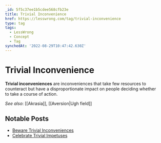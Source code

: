 ```yaml
---
_id: 5f5c37ee1b5cdee568cfb23e
title: Trivial Inconvenience
href: https://lesswrong.com/tag/trivial-inconvenience
type: tag
tags:
  - LessWrong
  - Concept
  - Tag
synchedAt: '2022-08-29T10:47:42.630Z'
---
```

# Trivial Inconvenience

**Trivial inconveniences** are inconveniences that take few resources to counteract but have a disproportionate impact on people deciding whether to take a course of action.

*See also*: [[Akrasia]], [[Aversion|Ugh field]]

## Notable Posts

- [Beware Trivial Inconveniences](http://lesswrong.com/lw/f1/beware_trivial_inconveniences/)
- [Celebrate Trivial Impetuses](http://lesswrong.com/lw/13z/celebrate_trivial_impetuses/)
